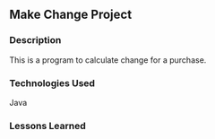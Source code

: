 ## Make Change Project

### Description
This is a program to calculate change for a purchase.


### Technologies Used
Java 

### Lessons Learned
